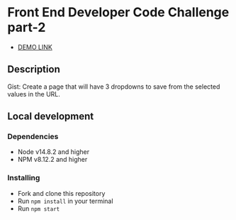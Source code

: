 # Front End Developer Code Challenge part-2
- [DEMO LINK](https://ShevchyshynRoman.github.io/art-code-part-2/)

## Description
Gist: Create a page that will have 3 dropdowns to save from the selected values in the URL.

## Local development

### Dependencies
* Node v14.8.2 and higher
* NPM v8.12.2 and higher

### Installing
* Fork and clone this repository
* Run `npm install` in your terminal
* Run `npm start`
